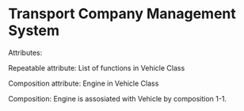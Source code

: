 # Transport Company Management System

Attributes:

Repeatable attribute: List of functions in Vehicle Class

Composition attribute: Engine in Vehicle Class

Composition: Engine is assosiated with Vehicle by composition 1-1.
